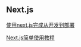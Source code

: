 

## Next.js

[使用next.js完成从开发到部署](https://juejin.cn/post/6844903612867411982)


[Next.js简单使用教程](https://juejin.cn/post/6984612818293096478)


